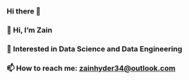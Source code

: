 ### Hi there 👋
### 👋 Hi, I’m Zain 
### 👀 Interested in Data Science and Data Engineering
### 📫 How to reach me: zainhyder34@outlook.com
